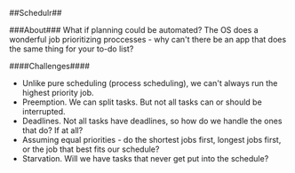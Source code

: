 ##Schedulr##

###About###
What if planning could be automated? The OS does a wonderful job prioritizing proccesses - why can't there be an app that does the same thing for your to-do list?

####Challenges####
* Unlike pure scheduling (process scheduling), we can't always run the highest priority job. 
* Preemption. We can split tasks. But not all tasks can or should be interrupted.
* Deadlines. Not all tasks have deadlines, so how do we handle the ones that do? If at all?
* Assuming equal priorities - do the shortest jobs first, longest jobs first, or the job that best fits our schedule?
* Starvation. Will we have tasks that never get put into the schedule?
